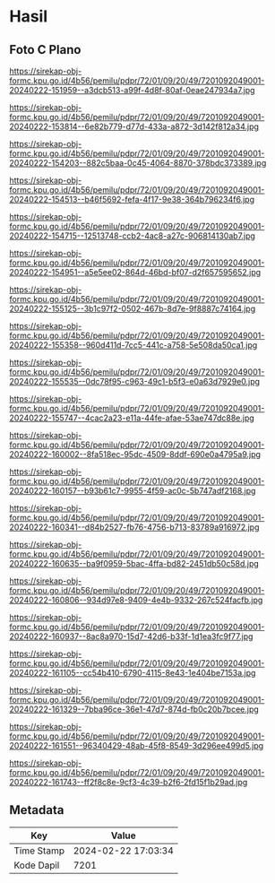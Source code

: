 # Hasil

## Foto C Plano

https://sirekap-obj-formc.kpu.go.id/4b56/pemilu/pdpr/72/01/09/20/49/7201092049001-20240222-151959--a3dcb513-a99f-4d8f-80af-0eae247934a7.jpg

https://sirekap-obj-formc.kpu.go.id/4b56/pemilu/pdpr/72/01/09/20/49/7201092049001-20240222-153814--6e82b779-d77d-433a-a872-3d142f812a34.jpg

https://sirekap-obj-formc.kpu.go.id/4b56/pemilu/pdpr/72/01/09/20/49/7201092049001-20240222-154203--882c5baa-0c45-4064-8870-378bdc373389.jpg

https://sirekap-obj-formc.kpu.go.id/4b56/pemilu/pdpr/72/01/09/20/49/7201092049001-20240222-154513--b46f5692-fefa-4f17-9e38-364b796234f6.jpg

https://sirekap-obj-formc.kpu.go.id/4b56/pemilu/pdpr/72/01/09/20/49/7201092049001-20240222-154715--12513748-ccb2-4ac8-a27c-906814130ab7.jpg

https://sirekap-obj-formc.kpu.go.id/4b56/pemilu/pdpr/72/01/09/20/49/7201092049001-20240222-154951--a5e5ee02-864d-46bd-bf07-d2f657595652.jpg

https://sirekap-obj-formc.kpu.go.id/4b56/pemilu/pdpr/72/01/09/20/49/7201092049001-20240222-155125--3b1c97f2-0502-467b-8d7e-9f8887c74164.jpg

https://sirekap-obj-formc.kpu.go.id/4b56/pemilu/pdpr/72/01/09/20/49/7201092049001-20240222-155358--960d411d-7cc5-441c-a758-5e508da50ca1.jpg

https://sirekap-obj-formc.kpu.go.id/4b56/pemilu/pdpr/72/01/09/20/49/7201092049001-20240222-155535--0dc78f95-c963-49c1-b5f3-e0a63d7929e0.jpg

https://sirekap-obj-formc.kpu.go.id/4b56/pemilu/pdpr/72/01/09/20/49/7201092049001-20240222-155747--4cac2a23-e11a-44fe-afae-53ae747dc88e.jpg

https://sirekap-obj-formc.kpu.go.id/4b56/pemilu/pdpr/72/01/09/20/49/7201092049001-20240222-160002--8fa518ec-95dc-4509-8ddf-690e0a4795a9.jpg

https://sirekap-obj-formc.kpu.go.id/4b56/pemilu/pdpr/72/01/09/20/49/7201092049001-20240222-160157--b93b61c7-9955-4f59-ac0c-5b747adf2168.jpg

https://sirekap-obj-formc.kpu.go.id/4b56/pemilu/pdpr/72/01/09/20/49/7201092049001-20240222-160341--d84b2527-fb76-4756-b713-83789a916972.jpg

https://sirekap-obj-formc.kpu.go.id/4b56/pemilu/pdpr/72/01/09/20/49/7201092049001-20240222-160635--ba9f0959-5bac-4ffa-bd82-2451db50c58d.jpg

https://sirekap-obj-formc.kpu.go.id/4b56/pemilu/pdpr/72/01/09/20/49/7201092049001-20240222-160806--934d97e8-9409-4e4b-9332-267c524facfb.jpg

https://sirekap-obj-formc.kpu.go.id/4b56/pemilu/pdpr/72/01/09/20/49/7201092049001-20240222-160937--8ac8a970-15d7-42d6-b33f-1d1ea3fc9f77.jpg

https://sirekap-obj-formc.kpu.go.id/4b56/pemilu/pdpr/72/01/09/20/49/7201092049001-20240222-161105--cc54b410-6790-4115-8e43-1e404be7153a.jpg

https://sirekap-obj-formc.kpu.go.id/4b56/pemilu/pdpr/72/01/09/20/49/7201092049001-20240222-161329--7bba96ce-36e1-47d7-874d-fb0c20b7bcee.jpg

https://sirekap-obj-formc.kpu.go.id/4b56/pemilu/pdpr/72/01/09/20/49/7201092049001-20240222-161551--96340429-48ab-45f8-8549-3d296ee499d5.jpg

https://sirekap-obj-formc.kpu.go.id/4b56/pemilu/pdpr/72/01/09/20/49/7201092049001-20240222-161743--ff2f8c8e-9cf3-4c39-b2f6-2fd15f1b29ad.jpg


## Metadata

| Key        | Value               |
| ---------- | ------------------- |
| Time Stamp | 2024-02-22 17:03:34 |
| Kode Dapil | 7201                |



